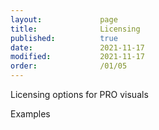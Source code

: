 ```yaml
---
layout:             page
title:              Licensing
published:          true
date:               2021-11-17
modified:           2021-11-17
order:              /01/05
---
```

<todo>Licensing options for PRO visuals</todo>

<todo>Examples</todo>